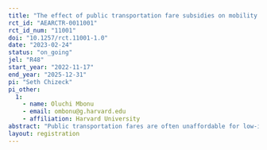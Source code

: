 ```yaml
---
title: "The effect of public transportation fare subsidies on mobility and socioeconomic outcomes"
rct_id: "AEARCTR-0011001"
rct_id_num: "11001"
doi: "10.1257/rct.11001-1.0"
date: "2023-02-24"
status: "on_going"
jel: "R48"
start_year: "2022-11-17"
end_year: "2025-12-31"
pi: "Seth Chizeck"
pi_other:
  1:
    - name: Oluchi Mbonu
    - email: ombonu@g.harvard.edu
    - affiliation: Harvard University
abstract: "Public transportation fares are often unaffordable for low-income riders. We conduct an experiment that provides public transportation fare subsidies to 9,574 working-age residents of Allegheny County, Pennsylvania who receive Supplemental Nutrition Assistance Program (SNAP) benefits. Study participants were randomly assigned to receive either a 0%, 50%, or 100% discount on all Pittsburgh Regional Transit (PRT) bus and light rail trips for 12 months. Study outcomes will include public transportation use, transportation mode substitution, earnings and labor supply, health care utilization, self-reported measures of well-being, and spatial mobility as measured by cell phone GPS data."
layout: registration
---
```


